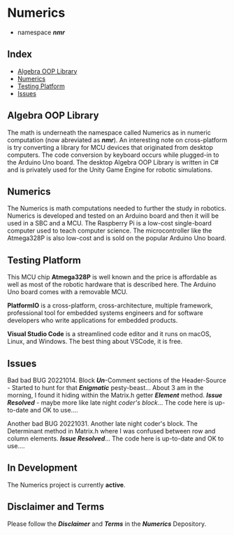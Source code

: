 # Numerics 

- namespace ***nmr***

## Index

- [Algebra OOP Library](#algebra-oop-library)
- [Numerics](#numerics)
- [Testing Platform](#testing-platform)
- [Issues](#issues)

## Algebra OOP Library

The math is underneath the namespace called Numerics as in numeric computation (now abreviated as ***nmr***). An interesting note on cross-platform is try converting a library for MCU devices that originated from desktop computers. The code conversion by keyboard occurs while plugged-in to the Arduino Uno board. The desktop Algebra OOP Library is written in C# and is privately used for the Unity Game Engine for robotic simulations.

## Numerics

The Numerics is math computations needed to further the study in robotics. Numerics is developed and tested on an Arduino board and then it will be used in a SBC and a MCU. The Raspberry Pi is a low-cost single-board computer used to teach computer science. The microcontroller like the Atmega328P is also low-cost and is sold on the popular Arduino Uno board.

## Testing Platform

This MCU chip **Atmega328P** is well known and the price is affordable as well as most of the robotic hardware that is described here. The Arduino Uno board comes with a removable MCU.

**PlatformIO** is a cross-platform, cross-architecture, multiple framework, professional tool for embedded systems engineers and for software developers who write applications for embedded products. 

**Visual Studio Code** is a streamlined code editor and it runs on macOS, Linux, and Windows. The best thing about VSCode, it is free.

## Issues

Bad bad BUG 20221014. Block ***Un***-Comment sections of the Header-Source - Started to hunt for that ***Enigmatic*** pesty-beast... About 3 am in the morning, I found it hiding within the Matrix.h getter ***Element*** method. ***Issue Resolved*** - maybe more like late night *coder's block*... The code here is up-to-date and OK to use....

Another bad BUG 20221031. Another late night coder's block. The Determinant method in Matrix.h where I was confused between row and column elements. ***Issue Resolved***... The code here is up-to-date and OK to use....

## In Development

The Numerics project is currently **active**.

## Disclaimer and Terms

Please follow the ***Disclaimer*** and ***Terms*** in the ***Numerics*** Depository.
